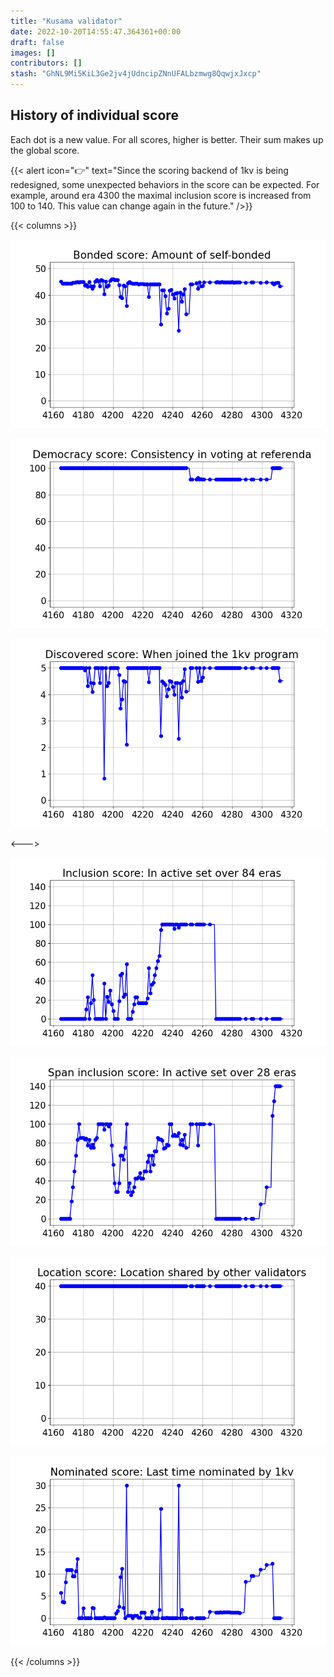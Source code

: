 ```yaml
---
title: "Kusama validator"
date: 2022-10-20T14:55:47.364361+00:00
draft: false
images: []
contributors: []
stash: "GhNL9Mi5KiL3Ge2jv4jUdncipZNnUFALbzmwg8QqwjxJxcp"
---
```



## History of individual score 

Each dot is a new value. For all scores, higher is better. Their sum makes up the global score.

{{< alert icon="👉" text="Since the scoring backend of 1kv is being redesigned, some unexpected behaviors in the score can be expected. For example, around era 4300 the maximal inclusion score is increased from 100 to 140. This value can change again in the future." />}}

{{< columns >}}


![Bonded](GhNL9Mi5KiL3Ge2jv4jUdncipZNnUFALbzmwg8QqwjxJxcp_era_score-bonded.png)

![Democracy](GhNL9Mi5KiL3Ge2jv4jUdncipZNnUFALbzmwg8QqwjxJxcp_era_score-democracy.png)

![Discovered](GhNL9Mi5KiL3Ge2jv4jUdncipZNnUFALbzmwg8QqwjxJxcp_era_score-discovered.png)


<--->

![Inclusion](GhNL9Mi5KiL3Ge2jv4jUdncipZNnUFALbzmwg8QqwjxJxcp_era_score-inclusion.png)

![Span inclusion](GhNL9Mi5KiL3Ge2jv4jUdncipZNnUFALbzmwg8QqwjxJxcp_era_score-spanInclusion.png)

![Location](GhNL9Mi5KiL3Ge2jv4jUdncipZNnUFALbzmwg8QqwjxJxcp_era_score-location.png)

![Nominated](GhNL9Mi5KiL3Ge2jv4jUdncipZNnUFALbzmwg8QqwjxJxcp_era_score-nominated.png)


{{< /columns >}}